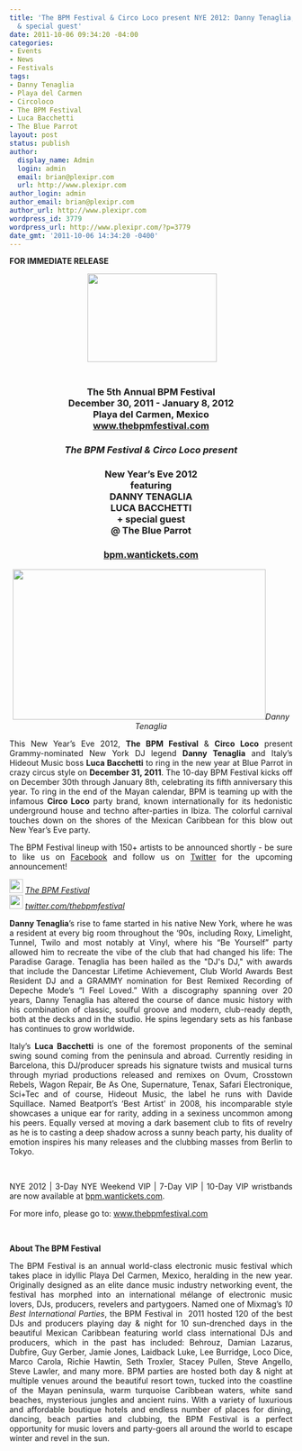 ```yaml
---
title: 'The BPM Festival & Circo Loco present NYE 2012: Danny Tenaglia, Luca Bacchetti
  & special guest'
date: 2011-10-06 09:34:20 -04:00
categories:
- Events
- News
- Festivals
tags:
- Danny Tenaglia
- Playa del Carmen
- Circoloco
- The BPM Festival
- Luca Bacchetti
- The Blue Parrot
layout: post
status: publish
author:
  display_name: Admin
  login: admin
  email: brian@plexipr.com
  url: http://www.plexipr.com
author_login: admin
author_email: brian@plexipr.com
author_url: http://www.plexipr.com
wordpress_id: 3779
wordpress_url: http://www.plexipr.com/?p=3779
date_gmt: '2011-10-06 14:34:20 -0400'
---
```


<p><strong>FOR IMMEDIATE RELEASE</strong></p>
<div>
<div align="center"><strong> <img src="http://img2.ymlp159.com/plexipr_thebpmfestivallogoblk_2.jpg" alt="" width="230" height="157" /></strong></div>
<div align="center"><strong><em> </em></strong></div>
<div align="center">
<h3 align="center"><strong><strong>The 5th Annual BPM Festival</strong><br />
December 30, 2011 - January 8, 2012<br />
Playa del Carmen,</strong> <strong>Mexico<br />
</strong><a href="http://t.ymlp159.com/ueweuafaumqbacajsadaqeuh/click.php" target="_blank"><strong>www</strong></a><a href="http://t.ymlp159.com/ueweuafaumqbacajsadaqeuh/click.php" target="_blank"><strong>.</strong></a><a href="http://t.ymlp159.com/ueweuafaumqbacajsadaqeuh/click.php" target="_blank"><strong>thebpmfestival</strong></a><a href="http://t.ymlp159.com/ueweuafaumqbacajsadaqeuh/click.php" target="_blank"><strong>.</strong></a><a href="http://t.ymlp159.com/ueweuafaumqbacajsadaqeuh/click.php" target="_blank"><strong>com</strong></a></h3>
<h3 align="center"><strong><em><strong><em>The BPM Festival &amp; Circo Loco present</em></strong></em></strong></h3>
<h3 align="center"><strong>New Year’s Eve 2012<br />
featuring<br />
DANNY TENAGLIA<br />
LUCA BACCHETTI<br />
+ special guest<br />
@ The Blue Parrot</strong></h3>
<h3 align="center"><strong><a href="http://t.ymlp159.com/ueweeaaaumqbagajsakaqeuh/click.php" target="_blank">bpm.wantickets.com</a></strong></h3>
<div style="text-align: center;"><strong><a href="http://www.plexipr.com/wp-content/uploads/2011/10/plexipr_DTPRESS2_1_450w.jpg"><img class="aligncenter size-full wp-image-3780" title="plexipr_DTPRESS2_1_450w" src="http://www.plexipr.com/wp-content/uploads/2011/10/plexipr_DTPRESS2_1_450w.jpg" alt="" width="450" height="267" /></a></strong><em>Danny Tenaglia</em></div>
</div>
<div>
<div>
<div>
<p style="text-align: justify;">This New Year’s Eve 2012, <strong>The BPM Festival</strong> &amp; <strong>Circo Loco</strong> present Grammy-nominated New York DJ legend <strong>Danny Tenaglia</strong> and Italy’s Hideout Music boss <strong>Luca Bacchetti</strong> to ring in the new year at Blue Parrot in crazy circus style on <strong>December 31, 2011</strong>. The 10-day BPM Festival kicks off on December 30th through January 8th, celebrating its fifth anniversary this year. To ring in the end of the Mayan calendar, BPM is teaming up with the infamous <strong>Circo Loco</strong> party brand, known internationally for its hedonistic underground house and techno after-parties in Ibiza. The colorful carnival touches down on the shores of the Mexican Caribbean for this blow out New Year’s Eve party.</p>
<p style="text-align: justify;">The BPM Festival lineup with 150+ artists to be announced shortly - be sure to like us on <a href="http://t.ymlp159.com/uewemadaumqbakajsagaqeuh/click.php" target="_blank">Facebook</a> and follow us on <a href="http://t.ymlp159.com/uewejaraumqbalajsadaqeuh/click.php" target="_blank">Twitter</a> for the upcoming announcement!</p>
<div><em><a href="http://t.ymlp159.com/uewebalaumqbatajsazaqeuh/click.php" target="_blank"><img src="http://img2.ymlp159.com/plexipr_facebook.gif" alt="" width="24" height="25" /></a> <a href="http://t.ymlp159.com/uewebalaumqbatajsazaqeuh/click.php" target="_blank">The BPM Festival</a></em></div>
<div><em><img src="http://img2.ymlp159.com/plexipr_twitter.gif" alt="" width="24" height="25" /> <a href="http://t.ymlp159.com/uewejaraumqbalajsadaqeuh/click.php" target="_blank">twitter.com/thebpmfestival</a></em></div>
<p style="text-align: justify;"><strong>Danny Tenaglia</strong>’s rise to fame started in his native New York, where he was a resident at every big room throughout the ‘90s, including Roxy, Limelight, Tunnel, Twilo and most notably at Vinyl, where his “Be Yourself” party allowed him to recreate the vibe of the club that had changed his life: The Paradise Garage. Tenaglia has been hailed as the "DJ's DJ," with awards that include the Dancestar Lifetime Achievement, Club World Awards Best Resident DJ and a GRAMMY nomination for Best Remixed Recording of Depeche Mode’s “I Feel Loved.” With a discography spanning over 20 years, Danny Tenaglia has altered the course of dance music history with his combination of classic, soulful groove and modern, club-ready depth, both at the decks and in the studio. He spins legendary sets as his fanbase has continues to grow worldwide. <strong> </strong></p>
<p style="text-align: justify;">Italy’s <strong>Luca Bacchetti</strong> is one of the foremost proponents of the seminal swing sound coming from the peninsula and abroad. Currently residing in Barcelona, this DJ/producer spreads his signature twists and musical turns through myriad productions released and remixes on Ovum, Crosstown Rebels, Wagon Repair, Be As One, Supernature, Tenax, Safari Electronique, Sci+Tec and of course, Hideout Music, the label he runs with Davide Squillace. Named Beatport’s ‘Best Artist’ in 2008, his incomparable style showcases a unique ear for rarity, adding in a sexiness uncommon among his peers. Equally versed at moving a dark basement club to fits of revelry as he is to casting a deep shadow across a sunny beach party, his duality of emotion inspires his many releases and the clubbing masses from Berlin to Tokyo.</p>
</div>
<p style="text-align: justify;"><strong><br />
</strong></p>
<p style="text-align: justify;">NYE 2012 | 3-Day NYE Weekend VIP | 7-Day VIP | 10-Day VIP wristbands are now available at <a href="http://t.ymlp159.com/uewehalaumqbazajsaoaqeuh/click.php" target="_blank">bpm.wantickets.com</a>.</p>
<p style="text-align: justify;">For more info, please go to: <a href="http://t.ymlp159.com/uewewazaumqbapajsaoaqeuh/click.php" target="_blank">www</a><a href="http://t.ymlp159.com/uewewazaumqbapajsaoaqeuh/click.php" target="_blank">.</a><a href="http://t.ymlp159.com/uewewazaumqbapajsaoaqeuh/click.php" target="_blank">thebpmfestival</a><a href="http://t.ymlp159.com/uewewazaumqbapajsaoaqeuh/click.php" target="_blank">.</a><a href="http://t.ymlp159.com/uewewazaumqbapajsaoaqeuh/click.php" target="_blank">com</a></p>
</div>
</div>
</div>
<div>
<p style="text-align: justify;"><em><br />
</em></p>
<div>
<p style="text-align: justify;"><strong>About The BPM Festival</strong></p>
<p style="text-align: justify;">The BPM Festival is an annual world-class electronic music festival which takes place in idyllic Playa Del Carmen, Mexico, heralding in the new year. Originally designed as an elite dance music industry networking event, the festival has morphed into an international mélange of electronic music lovers, DJs, producers, revelers and partygoers. Named one of Mixmag’s <em>10 Best International Parties</em>, the BPM Festival in  2011 hosted 120 of the best DJs and producers playing day &amp; night for 10 sun-drenched days in the beautiful Mexican Caribbean featuring world class international DJs and producers, which in the past has included: Behrouz, Damian Lazarus, Dubfire, Guy Gerber, Jamie Jones, Laidback Luke, Lee Burridge, Loco Dice, Marco Carola, Richie Hawtin, Seth Troxler, Stacey Pullen, Steve Angello, Steve Lawler, and many more. BPM parties are hosted both day &amp; night at multiple venues around the beautiful resort town, tucked into the coastline of the Mayan peninsula, warm turquoise Caribbean waters, white sand beaches, mysterious jungles and ancient ruins. With a variety of luxurious and affordable boutique hotels and endless number of places for dining, dancing, beach parties and clubbing, the BPM Festival is a perfect opportunity for music lovers and party-goers all around the world to escape winter and revel in the sun.</p>
</div>
</div>
